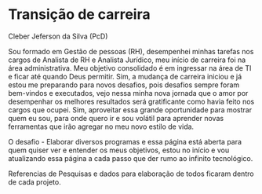 # Transição de carreira

Cleber Jeferson da Silva (PcD)

Sou formado em Gestão de pessoas (RH), desempenhei minhas tarefas nos cargos de Analista de RH e Analista Jurídico, meu início de carreira foi na área administrativa.
Meu objetivo consolidado é em ingressar na área de TI e ficar até quando Deus permitir. Sim, a mudança de carreira iniciou e já estou me preparando para novos desafios, pois desafios sempre foram bem-vindos e executados, vejo nessa minha nova jornada que o amor por desempenhar os melhores resultados será gratificante como havia feito nos cargos que ocupei.
Sim, aproveitar essa grande oportunidade para mostrar quem eu sou, para onde quero ir e sou volátil para aprender novas ferramentas que irão agregar no meu novo estilo de vida.


O desafio - Elaborar diversos programas e essa página está aberta para quem quiser ver e entender os meus objetivos, estou no início e vou atualizando essa página a cada passo que der rumo ao infinito tecnológico.


Referencias de Pesquisas e dados para elaboração de todos ficaram dentro de cada projeto.
